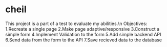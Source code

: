 # cheil

This project is a part of a test to evaluate my abilities.\n
Objectives:
  1.Recreate a single page
  2.Make page adaptive/responsive
  3.Construct a simple form
  4.Implement Validation to the form
  5.Add simple backend API
  6.Send data from the form to the API
  7.Save recieved data to the database

